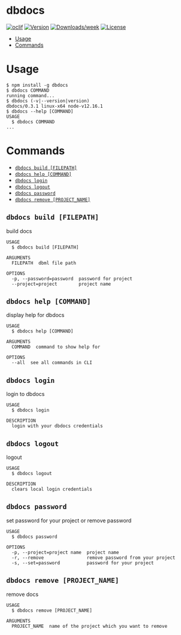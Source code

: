 dbdocs
======



[![oclif](https://img.shields.io/badge/cli-oclif-brightgreen.svg)](https://oclif.io)
[![Version](https://img.shields.io/npm/v/dbdocs.svg)](https://npmjs.org/package/dbdocs)
[![Downloads/week](https://img.shields.io/npm/dw/dbdocs.svg)](https://npmjs.org/package/dbdocs)
[![License](https://img.shields.io/npm/l/dbdocs.svg)](https://github.com/holistics/dbdocs/blob/master/package.json)

<!-- toc -->
* [Usage](#usage)
* [Commands](#commands)
<!-- tocstop -->
# Usage
<!-- usage -->
```sh-session
$ npm install -g dbdocs
$ dbdocs COMMAND
running command...
$ dbdocs (-v|--version|version)
dbdocs/0.3.1 linux-x64 node-v12.16.1
$ dbdocs --help [COMMAND]
USAGE
  $ dbdocs COMMAND
...
```
<!-- usagestop -->
# Commands
<!-- commands -->
* [`dbdocs build [FILEPATH]`](#dbdocs-build-filepath)
* [`dbdocs help [COMMAND]`](#dbdocs-help-command)
* [`dbdocs login`](#dbdocs-login)
* [`dbdocs logout`](#dbdocs-logout)
* [`dbdocs password`](#dbdocs-password)
* [`dbdocs remove [PROJECT_NAME]`](#dbdocs-remove-project_name)

## `dbdocs build [FILEPATH]`

build docs

```
USAGE
  $ dbdocs build [FILEPATH]

ARGUMENTS
  FILEPATH  dbml file path

OPTIONS
  -p, --password=password  password for project
  --project=project        project name
```

## `dbdocs help [COMMAND]`

display help for dbdocs

```
USAGE
  $ dbdocs help [COMMAND]

ARGUMENTS
  COMMAND  command to show help for

OPTIONS
  --all  see all commands in CLI
```

## `dbdocs login`

login to dbdocs

```
USAGE
  $ dbdocs login

DESCRIPTION
  login with your dbdocs credentials
```

## `dbdocs logout`

logout

```
USAGE
  $ dbdocs logout

DESCRIPTION
  clears local login credentials
```

## `dbdocs password`

set password for your project or remove password

```
USAGE
  $ dbdocs password

OPTIONS
  -p, --project=project name  project name
  -r, --remove                remove password from your project
  -s, --set=password          password for your project
```

## `dbdocs remove [PROJECT_NAME]`

remove docs

```
USAGE
  $ dbdocs remove [PROJECT_NAME]

ARGUMENTS
  PROJECT_NAME  name of the project which you want to remove
```
<!-- commandsstop -->
